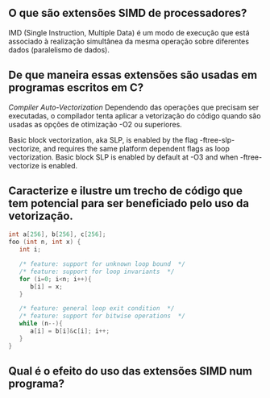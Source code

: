 ## O que são extensões SIMD de processadores?

IMD (Single Instruction, Multiple Data) é um modo de execução que está associado à realização simultânea da mesma operação sobre diferentes dados (paralelismo de dados).

## De que maneira essas extensões são usadas em programas escritos em C?

_Compiler Auto-Vectorization_
Dependendo das operações que precisam ser executadas, o compilador tenta aplicar a vetorização do código quando são usadas as opções de otimização -O2 ou superiores.

Basic block vectorization, aka SLP, is enabled by the flag -ftree-slp-vectorize, and requires the same platform dependent flags as loop vectorization. Basic block SLP is enabled by default at -O3 and when -ftree-vectorize is enabled.

## Caracterize e ilustre um trecho de código que tem potencial para ser beneficiado pelo uso da vetorização.

```c
int a[256], b[256], c[256];
foo (int n, int x) {
   int i;

   /* feature: support for unknown loop bound  */
   /* feature: support for loop invariants  */
   for (i=0; i<n; i++){
      b[i] = x;
   }

   /* feature: general loop exit condition  */
   /* feature: support for bitwise operations  */
   while (n--){
      a[i] = b[i]&c[i]; i++;
   }
}
```

## Qual é o efeito do uso das extensões SIMD num programa?
